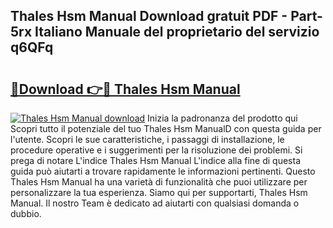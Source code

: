 ## Thales Hsm Manual Download gratuit PDF - Part-5rx Italiano Manuale del proprietario del servizio q6QFq

# <h2><a href="http://df9gmrd.blite.top/?on=Thales+Hsm+Manual">🔗Download 👉🔴 Thales Hsm Manual</a></h2>

[![Thales Hsm Manual download](https://i.imgur.com/lujVjoI.png)](http://df9gmrd.blite.top/?on=Thales+Hsm+Manual)
Inizia la padronanza del prodotto qui Scopri tutto il potenziale del tuo Thales Hsm ManualD con questa guida per l'utente. Scopri le sue caratteristiche, i passaggi di installazione, le procedure operative e i suggerimenti per la risoluzione dei problemi. Si prega di notare L'indice Thales Hsm Manual L'indice alla fine di questa guida può aiutarti a trovare rapidamente le informazioni pertinenti. Questo Thales Hsm Manual ha una varietà di funzionalità che puoi utilizzare per personalizzare la tua esperienza. Siamo qui per supportarti, Thales Hsm Manual. Il nostro Team è dedicato ad aiutarti con qualsiasi domanda o dubbio.
